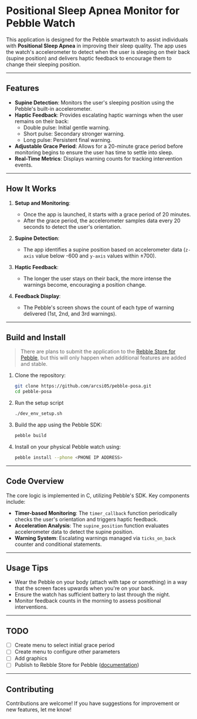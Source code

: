 # Positional Sleep Apnea Monitor for Pebble Watch

This application is designed for the Pebble smartwatch to assist individuals with **Positional Sleep Apnea** in improving their sleep quality. The app uses the watch's accelerometer to detect when the user is sleeping on their back (supine position) and delivers haptic feedback to encourage them to change their sleeping position.

---

## Features

- **Supine Detection**: Monitors the user's sleeping position using the Pebble's built-in accelerometer.
- **Haptic Feedback**: Provides escalating haptic warnings when the user remains on their back:
  - Double pulse: Initial gentle warning.
  - Short pulse: Secondary stronger warning.
  - Long pulse: Persistent final warning.
- **Adjustable Grace Period**: Allows for a 20-minute grace period before monitoring begins to ensure the user has time to settle into sleep.
- **Real-Time Metrics**: Displays warning counts for tracking intervention events.

---

## How It Works

1. **Setup and Monitoring**:
   - Once the app is launched, it starts with a grace period of 20 minutes.
   - After the grace period, the accelerometer samples data every 20 seconds to detect the user's orientation.

2. **Supine Detection**:
   - The app identifies a supine position based on accelerometer data (`z-axis` value below -600 and `y-axis` values within ±700).

3. **Haptic Feedback**:
   - The longer the user stays on their back, the more intense the warnings become, encouraging a position change.

4. **Feedback Display**:
   - The Pebble's screen shows the count of each type of warning delivered (1st, 2nd, and 3rd warnings).

---

## Build and Install

> There are plans to submit the application to the [Rebble Store for Pebble](http://store-beta.rebble.io/apps), but this will only happen when additional features are added and stable.

1. Clone the repository:
   ```bash
   git clone https://github.com/arcsi05/pebble-posa.git
   cd pebble-posa
   ```
2. Run the setup script
   ```bash
   ./dev_env_setup.sh
   ```

3. Build the app using the Pebble SDK:
   ```bash
   pebble build
   ```

4. Install on your physical Pebble watch using:
   ```bash
   pebble install --phone <PHONE IP ADDRESS>
   ```

---

## Code Overview

The core logic is implemented in C, utilizing Pebble's SDK. Key components include:

- **Timer-based Monitoring**: The `timer_callback` function periodically checks the user's orientation and triggers haptic feedback.
- **Acceleration Analysis**: The `supine_position` function evaluates accelerometer data to detect the supine position.
- **Warning System**: Escalating warnings managed via `ticks_on_back` counter and conditional statements.

---

## Usage Tips

- Wear the Pebble on your body (attach with tape or something) in a way that the screen faces upwards when you're on your back.
- Ensure the watch has sufficient battery to last through the night.
- Monitor feedback counts in the morning to assess positional interventions.

---

## TODO

- [ ] Create menu to select initial grace period
- [ ] Create menu to configure other parameters
- [ ] Add graphics
- [ ] Publish to Rebble Store for Pebble ([documentation](https://dev-portal.rebble.io/))

---

## Contributing

Contributions are welcome! If you have suggestions for improvement or new features, let me know!
